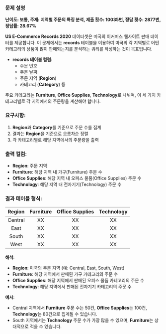 ### 문제 설명

**난이도: 보통, 주제: 지역별 주문의 특징 분석, 제출 횟수: 10035번, 정답 횟수: 2877번, 정답률: 28.67%**

**US E-Commerce Records 2020** 데이터셋은 미국의 이커머스 웹사이트 판매 데이터를 제공합니다. 이 문제에서는 **records** 테이블을 이용하여 미국의 각 지역별로 어떤 카테고리의 상품이 많이 판매되는지를 분석하는 쿼리를 작성하는 것이 목표입니다.

- **records 테이블 컬럼**:
  - 주문 번호
  - 주문 날짜
  - 주문 지역 (**Region**)
  - 카테고리 (**Category**) 등

주요 카테고리는 **Furniture**, **Office Supplies**, **Technology**로 나뉘며, 이 세 가지 카테고리별로 각 지역에서의 주문량을 계산해야 합니다.

### 요구사항:
1. **Region**과 **Category**를 기준으로 주문 수를 집계
2. 결과는 **Region**을 기준으로 오름차순 정렬
3. 각 카테고리별로 해당 지역에서의 주문량을 출력

### 출력 컬럼:
- **Region**: 주문 지역
- **Furniture**: 해당 지역 내 가구(Furniture) 주문 수
- **Office Supplies**: 해당 지역 내 오피스 물품(Office Supplies) 주문 수
- **Technology**: 해당 지역 내 전자기기(Technology) 주문 수

### 결과 테이블 형식:
|Region|Furniture|Office Supplies|Technology|
|:--:|:--:|:--:|:--:|
|Central|XX|XX|XX|
|East|XX|XX|XX|
|South|XX|XX|XX|
|West|XX|XX|XX|

**해석**:
- **Region**: 미국의 주문 지역 (예: Central, East, South, West)
- **Furniture**: 해당 지역에서 판매된 가구 카테고리의 주문 수
- **Office Supplies**: 해당 지역에서 판매된 오피스 물품 카테고리의 주문 수
- **Technology**: 해당 지역에서 판매된 전자기기 카테고리의 주문 수

**예시**:
- Central 지역에서 **Furniture** 주문 수는 50건, **Office Supplies**는 100건, **Technology**는 80건으로 집계될 수 있습니다.
- South 지역에서는 **Technology** 주문 수가 가장 많을 수 있으며, **Furniture**는 상대적으로 적을 수 있습니다.
